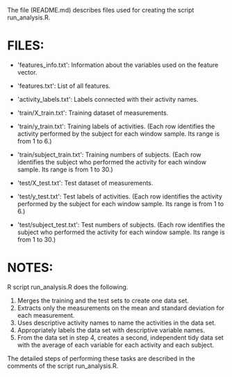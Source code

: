 
The file (README.md) describes files used for creating the script run_analysis.R.

FILES:
==========================

- 'features_info.txt':		Information about the variables used on the feature vector.
- 'features.txt': 		List of all features.
- 'activity_labels.txt': 	Labels connected with their activity names.

- 'train/X_train.txt': 		Training dataset of measurements.
- 'train/y_train.txt': 		Training labels of activities. (Each row identifies the activity performed by
					the subject for each window sample. Its range is from 1 to 6.)
- 'train/subject_train.txt': 	Training numbers of subjects. (Each row identifies the subject who performed 
					the activity for each window sample. Its range is from 1 to 30.)

- 'test/X_test.txt': 		Test dataset of measurements.
- 'test/y_test.txt': 		Test labels of activities. (Each row identifies the activity performed by
					the subject for each window sample. Its range is from 1 to 6.)
- 'test/subject_test.txt': 	Test numbers of subjects. (Each row identifies the subject who performed 
					the activity for each window sample. Its range is from 1 to 30.)

NOTES:
==========================

R script run_analysis.R does the following. 

 1)   Merges the training and the test sets to create one data set.
 2)   Extracts only the measurements on the mean and standard deviation for each measurement. 
 3)   Uses descriptive activity names to name the activities in the data set.
 4)   Appropriately labels the data set with descriptive variable names. 
 5)   From the data set in step 4, creates a second, independent tidy data set
      with the average of each variable for each activity and each subject.


The detailed steps of performing these tasks are described in the comments of the script run_analysis.R.
